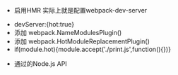 * 启用HMR 实际上就是配置webpack-dev-server
- devServer:{hot:true}
- 添加 webpack.NameModulesPlugin()
- 添加 webpack.HotModuleReplacementPlugin()
- if(module.hot){module.accept('./print.js',function(){})}

* 通过的Node.js API